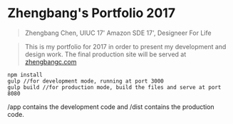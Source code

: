 # Zhengbang's Portfolio 2017
> Zhengbang Chen, UIUC 17' Amazon SDE 17', Designeer For Life

> This is my portfolio for 2017 in order to present my development and design work. The final production site will be served at [zhengbangc.com](http://zhengbangc.com)

```
npm install
gulp //for development mode, running at port 3000
gulp build //for production mode, build the files and serve at port 8080
```

/app contains the development code and /dist contains the production code.